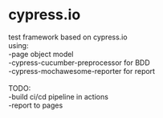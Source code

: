 # cypress.io
test framework based on cypress.io<br />
using:<br />
-page object model<br />
-cypress-cucumber-preprocessor for BDD<br />
-cypress-mochawesome-reporter for report<br />
<br />
TODO:<br />
-build ci/cd pipeline in actions<br />
-report to pages<br />
